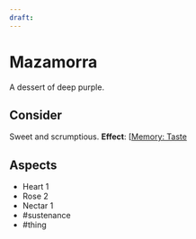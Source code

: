 ```yaml
---
draft: 
---
```

# Mazamorra
A dessert of deep purple.
## Consider
Sweet and scrumptious.
**Effect**: [[Memory: Taste](https://uadaf.theevilroot.xyz/rowenarium/element/mem.Taste)
## Aspects
- Heart 1
- Rose 2	
- Nectar 1
- #sustenance	
- #thing